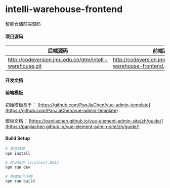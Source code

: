 # intelli-warehouse-frontend

智能仓储前端源码

#### 项目源码

|   后端源码  |   前端源码  |
|--- | --- |
|  http://codeversion.jmu.edu.cn/gtm/intelli-warehouse.git  |  http://codeversion.jmu.edu.cn/gtm/intelli-warehouse-frontend.git   |


#### 开发文档


#### 前端模板

初始模板基于： [https://github.com/PanJiaChen/vue-admin-template](https://github.com/PanJiaChen/vue-admin-template)

模板文档： [https://panjiachen.github.io/vue-element-admin-site/zh/guide/](https://panjiachen.github.io/vue-element-admin-site/zh/guide/)

#### Build Setup
``` bash
# 安装依赖
npm install

# 启动服务 localhost:8013
npm run dev

# 构建生产环境
npm run build
```
